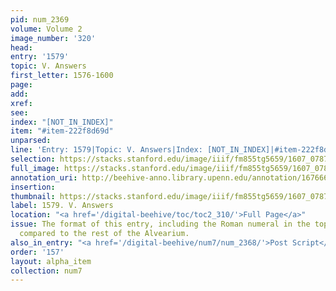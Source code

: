 ```yaml
---
pid: num_2369
volume: Volume 2
image_number: '320'
head:
entry: '1579'
topic: V. Answers
first_letter: 1576-1600
page:
add:
xref:
see:
index: "[NOT_IN_INDEX]"
item: "#item-222f8d69d"
unparsed:
line: 'Entry: 1579|Topic: V. Answers|Index: [NOT_IN_INDEX]|#item-222f8d69d'
selection: https://stacks.stanford.edu/image/iiif/fm855tg5659/1607_0787/875,3563,2737,323/full/0/default.jpg
full_image: https://stacks.stanford.edu/image/iiif/fm855tg5659/1607_0787/full/full/0/default.jpg
annotation_uri: http://beehive-anno.library.upenn.edu/annotation/1676662307815
insertion:
thumbnail: https://stacks.stanford.edu/image/iiif/fm855tg5659/1607_0787/875,3563,600,180/250,/0/default.jpg
label: 1579. V. Answers
location: "<a href='/digital-beehive/toc/toc2_310/'>Full Page</a>"
issue: The format of this entry, including the Roman numeral in the topic, is unusual
  compared to the rest of the Alvearium.
also_in_entry: "<a href='/digital-beehive/num7/num_2368/'>Post Script</a>"
order: '157'
layout: alpha_item
collection: num7
---
```


